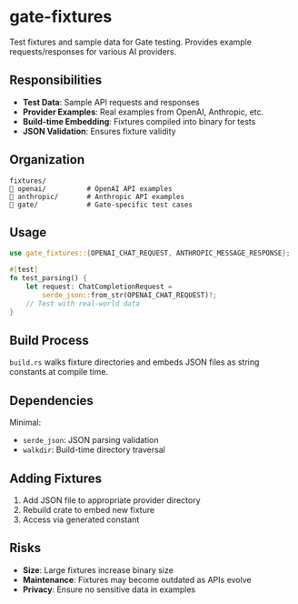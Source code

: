 # gate-fixtures

Test fixtures and sample data for Gate testing. Provides example requests/responses for various AI providers.

## Responsibilities

- **Test Data**: Sample API requests and responses
- **Provider Examples**: Real examples from OpenAI, Anthropic, etc.
- **Build-time Embedding**: Fixtures compiled into binary for tests
- **JSON Validation**: Ensures fixture validity

## Organization

```
fixtures/
   openai/          # OpenAI API examples
   anthropic/       # Anthropic API examples
   gate/            # Gate-specific test cases
```

## Usage

```rust
use gate_fixtures::{OPENAI_CHAT_REQUEST, ANTHROPIC_MESSAGE_RESPONSE};

#[test]
fn test_parsing() {
    let request: ChatCompletionRequest = 
        serde_json::from_str(OPENAI_CHAT_REQUEST)?;
    // Test with real-world data
}
```

## Build Process

`build.rs` walks fixture directories and embeds JSON files as string constants at compile time.

## Dependencies

Minimal:
- `serde_json`: JSON parsing validation
- `walkdir`: Build-time directory traversal

## Adding Fixtures

1. Add JSON file to appropriate provider directory
2. Rebuild crate to embed new fixture
3. Access via generated constant

## Risks

- **Size**: Large fixtures increase binary size
- **Maintenance**: Fixtures may become outdated as APIs evolve
- **Privacy**: Ensure no sensitive data in examples